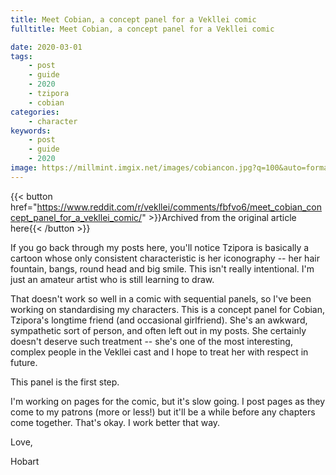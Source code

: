```yaml
---
title: Meet Cobian, a concept panel for a Vekllei comic
fulltitle: Meet Cobian, a concept panel for a Vekllei comic

date: 2020-03-01
tags:
    - post
    - guide
    - 2020
    - tzipora
    - cobian
categories:
    - character
keywords:
    - post
    - guide
    - 2020
image: https://millmint.imgix.net/images/cobiancon.jpg?q=100&auto=format
---
```

{{< button href="https://www.reddit.com/r/vekllei/comments/fbfvo6/meet_cobian_concept_panel_for_a_vekllei_comic/" >}}Archived from the original article here{{< /button >}}

If you go back through my posts here, you'll notice Tzipora is basically a cartoon whose only consistent characteristic is her iconography -- her hair fountain, bangs, round head and big smile. This isn't really intentional. I'm just an amateur artist who is still learning to draw.

That doesn't work so well in a comic with sequential panels, so I've been working on standardising my characters. This is a concept panel for Cobian, Tzipora's longtime friend (and occasional girlfriend). She's an awkward, sympathetic sort of person, and often left out in my posts. She certainly doesn't deserve such treatment -- she's one of the most interesting, complex people in the Vekllei cast and I hope to treat her with respect in future.

This panel is the first step.

I'm working on pages for the comic, but it's slow going. I post pages as they come to my patrons (more or less!) but it'll be a while before any chapters come together. That's okay. I work better that way.

Love,

Hobart

